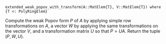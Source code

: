 ```
extended_weak_popov_with_transform(A::MatElem{T}, V::MatElem{T}) where {T <: PolyRingElem}
```

Compute the weak Popov form $P$ of $A$ by applying simple row transformations on $A$, a vector $W$ by applying the same transformations on the vector $V$, and a transformation matrix $U$ so that $P = UA$. Return the tuple $(P, W, U)$.
